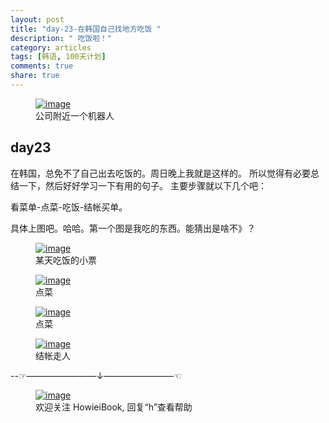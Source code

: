 ```yaml
---
layout: post
title: "day-23-在韩国自己找地方吃饭 "
description: " 吃饭啦！"
category: articles
tags: [韩语, 100天计划]
comments: true
share: true
---
```



<figure >
    <a href="../../images/k23-1.jpg"><img src="../../images/k23-1.jpg" alt="image"></a>
     <figcaption>  公司附近一个机器人</figcaption>
</figure>


day23
---
在韩国，总免不了自己出去吃饭的。周日晚上我就是这样的。
所以觉得有必要总结一下，然后好好学习一下有用的句子。
主要步骤就以下几个吧：

看菜单-点菜-吃饭-结帐买单。

具体上图吧。哈哈。第一个图是我吃的东西。能猜出是啥不》？


<figure >
    <a href="../../images/k23-2.jpg"><img src="../../images/k23-2.jpg" alt="image"></a>
     <figcaption>某天吃饭的小票  </figcaption>
</figure>
<figure >
    <a href="../../images/k23-3.jpg"><img src="../../images/k23-3.jpg" alt="image"></a>
     <figcaption> 点菜 </figcaption>
</figure>
<figure >
    <a href="../../images/k23-4.jpg"><img src="../../images/k23-4.jpg" alt="image"></a>
     <figcaption> 点菜 </figcaption>
</figure>
<figure >
    <a href="../../images/k23-5.jpg"><img src="../../images/k23-5.jpg" alt="image"></a>
     <figcaption>  结帐走人</figcaption>
</figure>




--☞————————↓————————☜
<figure >
    <a href="../../images/HowieiBook2D.jpg"><img src="../../images/HowieiBook2D.jpg" alt="image"></a>
    <figcaption> 欢迎关注 HowieiBook, 回复“h”查看帮助</figcaption>
</figure>
